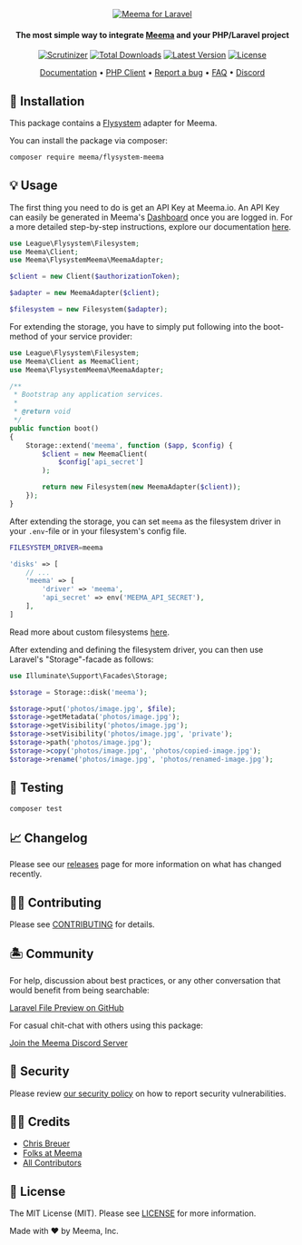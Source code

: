 <p align="center">
  <a href="https://meema.io">
    <img alt="Meema for Laravel" src="https://raw.githubusercontent.com/meema/meemasearch-client-common/master/banners/php.png" >
  </a>

<h4 align="center">The most simple way to integrate <a href="https://meema.io" target="_blank">Meema</a> and your PHP/Laravel project</h4>

<p align="center">
    <a href="https://scrutinizer-ci.com/g/meemalabs/flysystem-meema/badges/quality-score.png?b=main"><img src="https://scrutinizer-ci.com/g/meemalabs/flysystem-meema/badges/quality-score.png?b=main" alt="Scrutinizer" /></a>
    <a href="https://packagist.org/packages/meema/flysystem-meema"><img src="https://poser.pugx.org/meema/flysystem-meema/d/total.svg" alt="Total Downloads"></a>
    <a href="https://packagist.org/packages/meema/flysystem-meema"><img src="https://poser.pugx.org/meema/flysystem-meema/v/stable.svg" alt="Latest Version"></a>
    <a href="https://packagist.org/packages/meema/flysystem-meema"><img src="https://poser.pugx.org/meema/flysystem-meema/license.svg" alt="License"></a>
</p>

<p align="center">
    <a href="https://docs.meema.io" target="_blank">Documentation</a>  •
    <a href="https://github.com/meemalabs/meema-client-php" target="_blank">PHP Client</a>  •
    <a href="https://github.com/meemalabs/laravel-meema/issues" target="_blank">Report a bug</a>  •
    <a href="https://docs.meema.io" target="_blank">FAQ</a>  •
    <a href="https://discord.meema.io" target="_blank">Discord</a>
</p>

## 🐙 Installation

This package contains a [Flysystem](https://flysystem.thephpleague.com/) adapter for Meema.

You can install the package via composer:

``` bash
composer require meema/flysystem-meema
```

## 💡 Usage

The first thing you need to do is get an API Key at Meema.io. An API Key can easily be generated in Meema's [Dashboard](https://meema.io/) once you are logged in. For a more detailed step-by-step instructions, explore our documentation [here](https://docs.meema.io/).

``` php
use League\Flysystem\Filesystem;
use Meema\Client;
use Meema\FlysystemMeema\MeemaAdapter;

$client = new Client($authorizationToken);

$adapter = new MeemaAdapter($client);

$filesystem = new Filesystem($adapter);
```

For extending the storage, you have to simply put following into the boot-method of your service provider:

```php
use League\Flysystem\Filesystem;
use Meema\Client as MeemaClient;
use Meema\FlysystemMeema\MeemaAdapter;

/**
 * Bootstrap any application services.
 *
 * @return void
 */
public function boot()
{
    Storage::extend('meema', function ($app, $config) {
        $client = new MeemaClient(
            $config['api_secret']
        );

        return new Filesystem(new MeemaAdapter($client));
    });
}
```

After extending the storage, you can set `meema` as the filesystem driver in your `.env`-file or in your filesystem's config file.

```bash
FILESYSTEM_DRIVER=meema
```

```php
'disks' => [
    // ...
    'meema' => [
        'driver' => 'meema',
        'api_secret' => env('MEEMA_API_SECRET'),
    ],
]
```

Read more about custom filesystems [here](https://laravel.com/docs/8.x/filesystem#custom-filesystems).

After extending and defining the filesystem driver, you can then use Laravel's "Storage"-facade as follows:

```php
use Illuminate\Support\Facades\Storage;

$storage = Storage::disk('meema');

$storage->put('photos/image.jpg', $file);
$storage->getMetadata('photos/image.jpg');
$storage->getVisibility('photos/image.jpg');
$storage->setVisibility('photos/image.jpg', 'private');
$storage->path('photos/image.jpg');
$storage->copy('photos/image.jpg', 'photos/copied-image.jpg');
$storage->rename('photos/image.jpg', 'photos/renamed-image.jpg');
```

## 🧪 Testing

``` bash
composer test
```

## 📈 Changelog

Please see our [releases](https://github.com/meemalabs/laravel-cloudfront/releases) page for more information on what has changed recently.

## 💪🏼 Contributing

Please see [CONTRIBUTING](CONTRIBUTING.md) for details.

## 🏝 Community

For help, discussion about best practices, or any other conversation that would benefit from being searchable:

[Laravel File Preview on GitHub](https://github.com/meemalabs/laravel-cloudfront/discussions)

For casual chit-chat with others using this package:

[Join the Meema Discord Server](https://discord.meema.io)

## 🚨 Security

Please review [our security policy](https://github.com/meemalabs/laravel-cloudfront/security/policy) on how to report security vulnerabilities.

## 🙏🏼 Credits

- [Chris Breuer](https://github.com/Chris1904)
- [Folks at Meema](https://github.com/meemalabs)
- [All Contributors](../../contributors)

## 📄 License

The MIT License (MIT). Please see [LICENSE](LICENSE.md) for more information.

Made with ❤️ by Meema, Inc.
